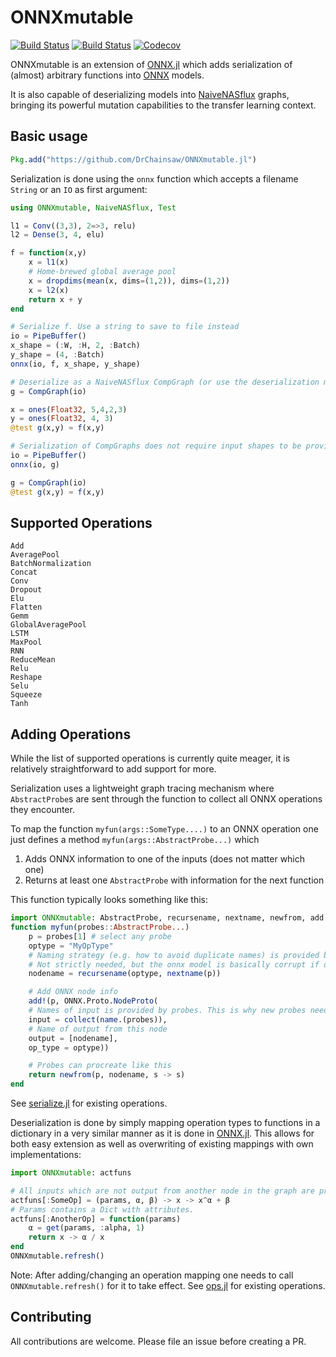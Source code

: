 # ONNXmutable

[![Build Status](https://travis-ci.com/DrChainsaw/ONNXmutable.jl.svg?branch=master)](https://travis-ci.com/DrChainsaw/ONNXmutable.jl)
[![Build Status](https://ci.appveyor.com/api/projects/status/github/DrChainsaw/ONNXmutable.jl?svg=true)](https://ci.appveyor.com/project/DrChainsaw/ONNXmutable-jl)
[![Codecov](https://codecov.io/gh/DrChainsaw/ONNXmutable.jl/branch/master/graph/badge.svg)](https://codecov.io/gh/DrChainsaw/ONNXmutable.jl)

ONNXmutable is an extension of [ONNX.jl](https://github.com/FluxML/ONNX.jl) which adds serialization of (almost) arbitrary functions into [ONNX](https://onnx.ai) models.

It is also capable of deserializing models into [NaiveNASflux](https://github.com/DrChainsaw/NaiveNASflux.jl) graphs, bringing its powerful mutation capabilities to the transfer learning context.

## Basic usage

```julia
Pkg.add("https://github.com/DrChainsaw/ONNXmutable.jl")
```

Serialization is done using the `onnx` function which accepts a filename `String` or an `IO` as first argument:

```julia
using ONNXmutable, NaiveNASflux, Test

l1 = Conv((3,3), 2=>3, relu)
l2 = Dense(3, 4, elu)

f = function(x,y)
    x = l1(x)
    # Home-brewed global average pool
    x = dropdims(mean(x, dims=(1,2)), dims=(1,2))
    x = l2(x)
    return x + y
end

# Serialize f. Use a string to save to file instead
io = PipeBuffer()
x_shape = (:W, :H, 2, :Batch)
y_shape = (4, :Batch)
onnx(io, f, x_shape, y_shape)

# Deserialize as a NaiveNASflux CompGraph (or use the deserialization method from ONNX.jl)
g = CompGraph(io)

x = ones(Float32, 5,4,2,3)
y = ones(Float32, 4, 3)
@test g(x,y) ≈ f(x,y)

# Serialization of CompGraphs does not require input shapes to be provided as they can be inferred.
io = PipeBuffer()
onnx(io, g)

g = CompGraph(io)
@test g(x,y) ≈ f(x,y)
```

## Supported Operations

```
Add
AveragePool
BatchNormalization
Concat
Conv
Dropout
Elu
Flatten
Gemm
GlobalAveragePool
LSTM
MaxPool
RNN
ReduceMean
Relu
Reshape
Selu
Squeeze
Tanh
```

## Adding Operations

While the list of supported operations is currently quite meager, it is relatively straightforward to add support for more.

Serialization uses a lightweight graph tracing mechanism where `AbstractProbe`s are sent through the function to collect all ONNX operations they encounter.

To map the function `myfun(args::SomeType....)` to an ONNX operation one just defines a method `myfun(args::AbstractProbe...)` which
1. Adds ONNX information to one of the inputs (does not matter which one)
2. Returns at least one `AbstractProbe` with information for the next function

This function typically looks something like this:

```julia
import ONNXmutable: AbstractProbe, recursename, nextname, newfrom, add!, name
function myfun(probes::AbstractProbe...)
    p = probes[1] # select any probe
    optype = "MyOpType"
    # Naming strategy (e.g. how to avoid duplicate names) is provided by the probe
    # Not strictly needed, but the onnx model is basically corrupt if duplicates exist
    nodename = recursename(optype, nextname(p))

    # Add ONNX node info
    add!(p, ONNX.Proto.NodeProto(
    # Names of input is provided by probes. This is why new probes need to be provided as output
    input = collect(name.(probes)),
    # Name of output from this node
    output = [nodename],
    op_type = optype))

    # Probes can procreate like this
    return newfrom(p, nodename, s -> s)
end
```
See [serialize.jl](src/serialize/serialize.jl) for existing operations.


Deserialization is done by simply mapping operation types to functions in a dictionary in a very similar manner as it is done in [ONNX.jl](https://github.com/FluxML/ONNX.jl). This allows for both easy extension as well as overwriting of existing mappings with own implementations:

```julia
import ONNXmutable: actfuns

# All inputs which are not output from another node in the graph are provided in the method call
actfuns[:SomeOp] = (params, α, β) -> x -> x^α + β
# Params contains a Dict with attributes.
actfuns[:AnotherOp] = function(params)
    α = get(params, :alpha, 1)
    return x -> α / x
end
ONNXmutable.refresh()
```
Note: After adding/changing an operation mapping one needs to call `ONNXmutable.refresh()` for it to take effect.
See [ops.jl](src/deserialize/ops.jl) for existing operations.


## Contributing

All contributions are welcome. Please file an issue before creating a PR.
